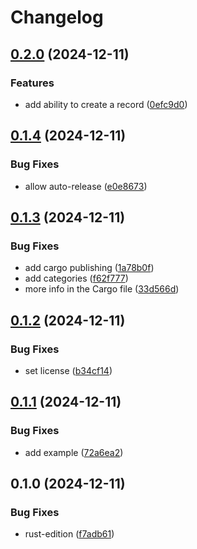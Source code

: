 # Changelog

## [0.2.0](https://github.com/cedricziel/baserow-rs/compare/v0.1.4...v0.2.0) (2024-12-11)


### Features

* add ability to create a record ([0efc9d0](https://github.com/cedricziel/baserow-rs/commit/0efc9d053eeb2c63d8ed1533031b676c2302511a))

## [0.1.4](https://github.com/cedricziel/baserow-rs/compare/v0.1.3...v0.1.4) (2024-12-11)


### Bug Fixes

* allow auto-release ([e0e8673](https://github.com/cedricziel/baserow-rs/commit/e0e8673418160fb6ad90d922067b22d891bbf1f6))

## [0.1.3](https://github.com/cedricziel/baserow-rs/compare/v0.1.2...v0.1.3) (2024-12-11)


### Bug Fixes

* add cargo publishing ([1a78b0f](https://github.com/cedricziel/baserow-rs/commit/1a78b0fbfa1b24dd29fb78b0dd8f33e6c059e516))
* add categories ([f62f777](https://github.com/cedricziel/baserow-rs/commit/f62f7770bb86796efb08b98ec3e9a3e843b6b330))
* more info in the Cargo file ([33d566d](https://github.com/cedricziel/baserow-rs/commit/33d566d449bd7f127e9ffce048da59b65842ec8f))

## [0.1.2](https://github.com/cedricziel/baserow-rs/compare/v0.1.1...v0.1.2) (2024-12-11)


### Bug Fixes

* set license ([b34cf14](https://github.com/cedricziel/baserow-rs/commit/b34cf1453754105133849353b70a5b7b03019118))

## [0.1.1](https://github.com/cedricziel/baserow-rs/compare/v0.1.0...v0.1.1) (2024-12-11)


### Bug Fixes

* add example ([72a6ea2](https://github.com/cedricziel/baserow-rs/commit/72a6ea2ec5efd7d7a74be74a9bea637652229c8f))

## 0.1.0 (2024-12-11)


### Bug Fixes

* rust-edition ([f7adb61](https://github.com/cedricziel/baserow-rs/commit/f7adb61b642d3515c726fae3405259be91b342e3))
